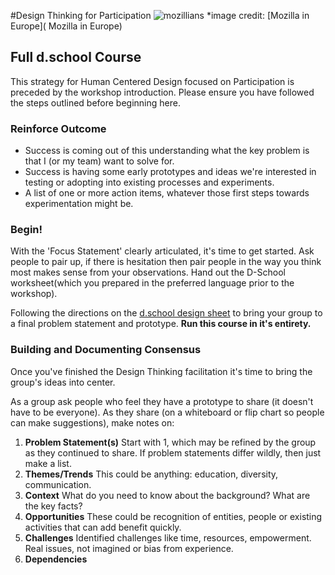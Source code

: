 #Design Thinking for Participation 
![mozillians](https://farm4.staticflickr.com/3941/15622122962_f36afdd261_z.jpg)
*image credit: [Mozilla in Europe](
Mozilla in Europe)

## Full d.school Course

This strategy for Human Centered Design focused on Participation is preceded by the workshop introduction. Please ensure you have followed the steps outlined before beginning here.

### Reinforce Outcome

* Success is coming out of this understanding what the key problem is that I (or my team) want to solve for.
* Success is having some early prototypes and ideas we're interested in testing or adopting into existing processes and experiments.
* A list of one or more action items, whatever those first steps towards experimentation might be.  

### Begin!

With the 'Focus Statement' clearly articulated, it's time to get started.  Ask people to pair up, if there is hesitation then pair people in the way you think most makes sense from your observations. Hand out the D-School worksheet(which you prepared in the preferred language prior to the workshop).

Following the directions on the [d.school design sheet](http://dschool.stanford.edu/wp-content/uploads/2012/02/Participant-Worksheet.pdf) to bring your group to a final problem statement and prototype. **Run this course in it's entirety.**

### Building and Documenting Consensus

Once you've finished the Design Thinking facilitation it's time to bring the group's ideas into center.

As a group ask people who feel they have a prototype to share (it doesn't have to be everyone).  As they share (on a whiteboard or flip chart so people can make suggestions), make notes on:

1. **Problem Statement(s)**
   Start with 1, which may be refined by the group as they continued to share.  If problem statements differ wildly, then just make a list.
2. **Themes/Trends** This could be anything: education, diversity, communication.
3. **Context** What do you need to know about the background? What are the key facts?
4. **Opportunities** These could be recognition of entities, people or existing activities that can add benefit quickly.
5. **Challenges**  Identified challenges like time, resources, empowerment. Real issues, not imagined or bias from experience.
6. **Dependencies** 






